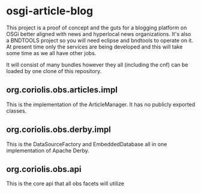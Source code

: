 osgi-article-blog
=================

This project is a proof of concept and the guts for a blogging platform on OSGi better aligned with news and hyperlocal news organizations. It's also a BNDTOOLS project so you will need eclipse and bndtools to operate on it. 
At present time only the services are being developed and this will take some time as we all have other jobs.

It will consist of many bundles however they all (including the cnf) can be loaded by one clone of this repository.

## org.coriolis.obs.articles.impl
This is the implementation of the ArticleManager. It has no publicly exported classes.

## org.coriolis.obs.derby.impl
This is the DataSourceFactory and EmbeddedDatabase all in one implementation of Apache Derby.

## org.coriolis.obs.api
This is the core api that all obs facets will utilize
